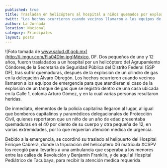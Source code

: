 ```yaml
---
published: true
title: Trasladan en helicóptero al hospital a niños quemados por explosión de cilindro de gas
twitt: "Los hechos ocurrieron cuando vecinos llamaron a los equipos de emergencia para que atendieran el caso de la explosión de un tanque de gas que se registró dentro de una casa ubicada en la Calle 1, colonia Arturo Gómez."
author: La Jornada
location: Nacional
category: Principales
layout: posts
---
```


![Foto tomada de www.salud.df.gob.mx](http://i.imgur.com/FIa04Dlm.jpg)México, DF. Dos pequeños de uno y 12 años, fueron trasladados a un hospital por un helicóptero del Agrupamiento Cóndores,de la Secretaría de Seguridad Pública del Distrito Federal (SSP DF), tras sufrir quemaduras, después de la explosión de un cilindro de gas en la delegación Álvaro Obregón.
Los hechos ocurrieron cuando vecinos llamaron a los equipos de emergencia para que atendieran el caso de la explosión de un tanque de gas que se registró dentro de una casa ubicada en la Calle 1, colonia Arturo Gómez, y en la cual varias personas resultaron heridas.

De inmediato, elementos de la policía capitalina llegaron al lugar, al igual que bomberos capitalinos y paramédicos delegacionales de Protección Civil, quienes reportaron que un niño de un año de edad presentaba quemaduras en el 40 por ciento de su cuerpo y otra pequeña de 12, en varias extremidades, por lo que requerían atención médica de urgencia.

Debido a la emergencia, se coordinó su traslado al helipuerto del Hospital Enrique Cabrera, donde la tripulación del helicóptero 06 matrícula XCSPV los recogió para llevarlos a una ambulancia que esperaba a los menores entre las calles de Revolución y Benjamín Franklin, y de aquí al Hospital Pediátrico de Tacubaya, para recibir la atención medica requerida.
